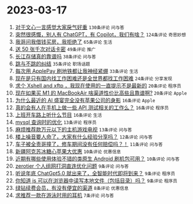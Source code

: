 # 2023-03-17

1. [对于文心一言感觉大家戾气好重](https://www.v2ex.com/t/924741) `130条评论` `问与答`
1. [突然很感慨，别人有 ChatGPT，有 Copilot，我们有啥？](https://www.v2ex.com/t/924746) `124条评论` `奇思妙想`
1. [我哥问我借钱买房，我拒绝了](https://www.v2ex.com/t/924735) `65条评论` `生活`
1. [送 50 张千次对话卡密](https://www.v2ex.com/t/924713) `49条评论` `推广`
1. [长江存储真的靠谱吗](https://www.v2ex.com/t/924773) `38条评论` `问与答`
1. [跳与不跳的纠结](https://www.v2ex.com/t/924777) `35条评论` `职场话题`
1. [每次用 ApplePay 刷地铁都让我神经紧绷](https://www.v2ex.com/t/924739) `33条评论` `生活`
1. [现在是只有国内找工作困难还是全世界都找工作困难](https://www.v2ex.com/t/924760) `24条评论` `分享发现`
1. [求个 Xshell and xftp ，我现在使用的一直提示不是最新的](https://www.v2ex.com/t/924761) `20条评论` `程序员`
1. [现在如果买 M1 的 MacBookAir 啥渠道性价比高些且靠谱啊?](https://www.v2ex.com/t/924733) `20条评论` `Apple`
1. [为什么最近的 AI 盛宴完全没有苹果公司的身影](https://www.v2ex.com/t/924794) `16条评论` `Apple`
1. [真的会有人在手机上做一些 API 测试相关的工作么？](https://www.v2ex.com/t/924782) `16条评论` `程序员`
1. [上班开车路上听什么节目](https://www.v2ex.com/t/924756) `16条评论` `生活`
1. [mysql 查询时的优化](https://www.v2ex.com/t/924774) `13条评论` `程序员`
1. [麻烦推荐款万元以下的主机游戏电视](https://www.v2ex.com/t/924714) `13条评论` `问与答`
1. [楼上噪音要人命了，大家有什么经验分享吗？](https://www.v2ex.com/t/924786) `12条评论` `问与答`
1. [车子被全责哥撞了，修车期间没有任何赔偿吗？！](https://www.v2ex.com/t/924781) `11条评论` `问与答`
1. [新疆阿克苏冰糖心苹果大优惠](https://www.v2ex.com/t/924743) `10条评论` `优惠信息`
1. [近期有哪些使用体验不错的类原生 Android 刷机包可用？](https://www.v2ex.com/t/924718) `10条评论` `问与答`
1. [zerotier 个人组网打洞直连优化问题](https://www.v2ex.com/t/924788) `9条评论` `问与答`
1. [听说年底 ChatGpt5.0 就出来了，全智能时代即将到来？](https://www.v2ex.com/t/924728) `9条评论` `程序员`
1. [你知道 js 可以在浏览器中读写本地文件（包括目录）吗？](https://www.v2ex.com/t/924721) `9条评论` `程序员`
1. [绿钻续费会员，有没有便宜的渠道](https://www.v2ex.com/t/924795) `8条评论` `优惠信息`
1. [求推荐一款在游泳时用的耳机](https://www.v2ex.com/t/924751) `7条评论` `问与答`
